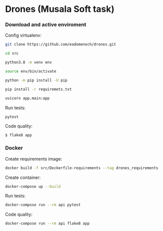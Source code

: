 # Drones (Musala Soft task)

### Download and active enviroment

Config virtualenv:

```bash
git clone https://github.com/eadomenech/drones.git
```

```bash
cd src
```

```bash
python3.8 -m venv env
```

```bash
source env/bin/activate
```

```bash
python -m pip install -U pip
```

```bash
pip install -r requiremets.txt
```

```bash
uvicorn app.main:app
```

Run tests:

```bash
pytest
```

Code quality:

```bash
$ flake8 app
```

### Docker

Create requirements image:

```bash
docker build -f src/Dockerfile-requirements --tag drones_requirements .
```

Create container:

```bash
docker-compose up --build
```

Run tests:

```bash
docker-compose run --rm api pytest
```

Code quality:

```bash
docker-compose run --rm api flake8 app
```

